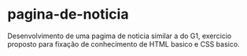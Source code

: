 # pagina-de-noticia
Desenvolvimento de uma pagima de noticia similar a do G1, exercicio proposto para fixação de conhecimento de HTML basico e CSS basico.
